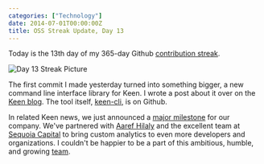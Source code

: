 ```yaml
---
categories: ["Technology"]
date: 2014-07-01T00:00:00Z
title: OSS Streak Update, Day 13
---
```


Today is the 13th day of my 365-day Github [contribution streak](http://dzello.com/blog/2014/06/23/open-source-365-ship-every-day-for-a-year/).

![Day 13 Streak Picture](http://f.cl.ly/items/2I2z1i0F322u3Z0n3M3W/Screen%20Shot%202014-07-01%20at%2010.19.38%20AM.png)

The first commit I made yesterday turned into something bigger, a new command line interface library for Keen. I wrote a post about it over on the [Keen blog](https://keen.io/blog/90382031171/365-days-of-open-source-contributions-heres-what). The tool itself, [keen-cli](https://github.com/keenlabs/keen-cli), is on Github.

In related Keen news, we just announced a [major milestone](https://keen.io/blog/90461717436/a-major-milestone-announcing-our-partnership-with) for our company. We've partnered with [Aaref Hilaly](https:/twitter.com/aaref) and the excellent team at [Sequoia Capital](https://www.sequoiacap.com/) to bring custom analytics to even more developers and organizations. I couldn't be happier to be a part of this ambitious, humble, and growing [team](https://keen.io/team).
